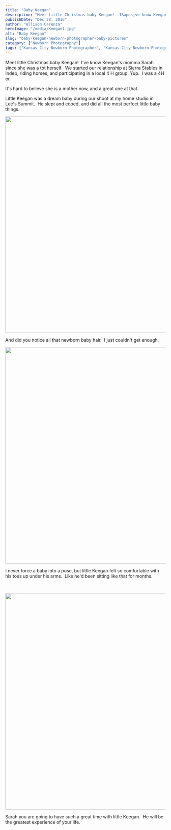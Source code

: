 ```yaml
---
title: "Baby Keegan"
description: "Meet little Christmas baby Keegan!  I&apos;ve know Keegan&apos;s momma Sarah since she was a tot herself.  We started our relationship "
publishDate: "Dec 28, 2016"
author: "Allison Carenza"
heroImage: "/media/Keegan1.jpg"
alt: "Baby Keegan"
slug: "baby-keegan-newborn-photographer-baby-pictures"
category: ["Newborn Photography"]
tags: ["Kansas City Newborn Photographer", "Kansas City Newborn Photography", "Lees Summit Photographer", "Newborn Pictures"]
---
```


<p>Meet little Christmas baby Keegan!  I&apos;ve know Keegan&apos;s momma Sarah since she was a tot herself.  We started our relationship at Sierra Stables in Indep, riding horses, and participating in a local 4 H group. Yup.  I was a 4H er.</p>
<p>It&apos;s hard to believe she is a mother now, and a great one at that.</p>
<p>Little Keegan was a dream baby during our shoot at my home studio in Lee&apos;s Summit.  He slept and cooed, and did all the most perfect little baby things.</p>
<p><img class="alignnone size-full wp-image-48931" src="/media/Keegan1.jpg" alt="" width="930" height="680" srcset="/media/Keegan1.jpg 930w, /media/Keegan1-300x219.jpg 300w, /media/Keegan1-768x562.jpg 768w" sizes="(max-width: 930px) 100vw, 930px" /></p>
<p>And did you notice all that newborn baby hair.  I just couldn&apos;t get enough.</p>
<p><img class="alignnone size-full wp-image-48932" src="/media/Keegan2.jpg" alt="" width="930" height="680" srcset="/media/Keegan2.jpg 930w, /media/Keegan2-300x219.jpg 300w, /media/Keegan2-768x562.jpg 768w" sizes="(max-width: 930px) 100vw, 930px" /></p>
<p>I never force a baby into a pose, but little Keegan felt so comfortable with his toes up under his arms.  Like he&apos;d been sitting like that for months.</p>
<p>&nbsp;</p>
<p><img class="alignnone size-full wp-image-48933" src="/media/Keegan3.jpg" alt="" width="930" height="680" srcset="/media/Keegan3.jpg 930w, /media/Keegan3-300x219.jpg 300w, /media/Keegan3-768x562.jpg 768w" sizes="(max-width: 930px) 100vw, 930px" /></p>
<p>Sarah you are going to have such a great time with little Keegan.  He will be the greatest experience of your life.</p>
<p>&nbsp;</p>

